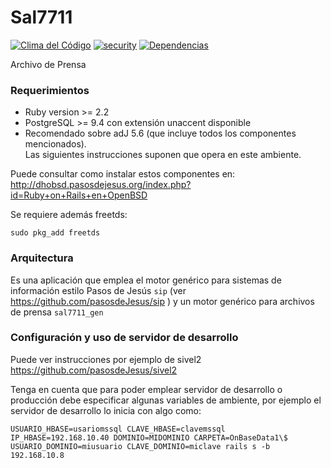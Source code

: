 # Sal7711
[![Clima del Código](https://codeclimate.com/github/pasosdeJesus/sal7711_onbase/badges/gpa.svg)](https://codeclimate.com/github/pasosdeJesus/sal7711_onbase) [![security](https://hakiri.io/github/pasosdeJesus/sal7711_onbase/master.svg)](https://hakiri.io/github/pasosdeJesus/sal7711_onbase/master) [![Dependencias](https://gemnasium.com/pasosdeJesus/sal7711_onbase.svg)](https://gemnasium.com/pasosdeJesus/sal7711_onbase) 

Archivo de Prensa


### Requerimientos
* Ruby version >= 2.2
* PostgreSQL >= 9.4 con extensión unaccent disponible
* Recomendado sobre adJ 5.6 (que incluye todos los componentes mencionados).  
  Las siguientes instrucciones suponen que opera en este ambiente.

Puede consultar como instalar estos componentes en: http://dhobsd.pasosdejesus.org/index.php?id=Ruby+on+Rails+en+OpenBSD

Se requiere además freetds:
```
sudo pkg_add freetds
```

### Arquitectura

Es una aplicación que emplea el motor genérico para sistemas de información
estilo Pasos de Jesús ```sip``` (ver https://github.com/pasosdeJesus/sip ) y
un motor genérico para archivos de prensa ```sal7711_gen``` 


### Configuración y uso de servidor de desarrollo
Puede ver instrucciones por ejemplo de sivel2
	https://github.com/pasosdeJesus/sivel2

Tenga en cuenta que para poder emplear servidor de desarrollo o producción
debe especificar algunas variables de ambiente, por ejemplo el servidor
de desarrollo lo inicia con algo como:

```
USUARIO_HBASE=usariomssql CLAVE_HBASE=clavemssql IP_HBASE=192.168.10.40 DOMINIO=MIDOMINIO CARPETA=OnBaseData1\$ USUARIO_DOMINIO=miusuario CLAVE_DOMINIO=miclave rails s -b 192.168.10.8
```


